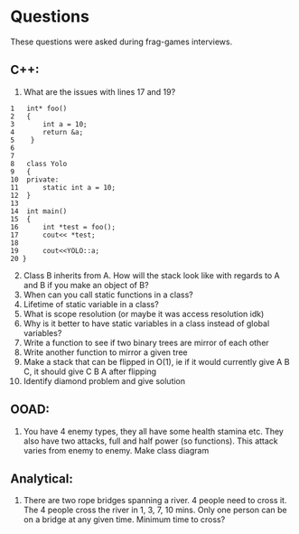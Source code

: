 # Questions
These questions were asked during frag-games interviews.

##	C++: 
1.	What are the issues with lines 17 and 19?
```
1   int* foo()
2   {
3       int a = 10;
4       return &a;
5    }
6
7
8   class Yolo 
9   {
10  private:
11      static int a = 10;
12  }
13
14  int main()
15  {
16      int *test = foo();
17      cout<< *test;
18
19      cout<<YOLO::a;
20 }
```
2.	Class B inherits from A. How will the stack look like with regards to A and B if you make an object of B?
3.	When can you call static functions in a class?
4.	Lifetime of static variable in a class?
5.	What is scope resolution (or maybe it was access resolution idk)
6.	Why is it better to have static variables in a class instead of global variables?
7.	Write a function to see if two binary trees are mirror of each other
8.	Write another function to mirror a given tree
9.	Make a stack that can be flipped in O(1), ie if it would currently give A B C, it should give C B A after flipping
10.	Identify diamond problem and give solution

##	OOAD:
1.	You have 4 enemy types, they all have some health stamina etc. They also have two attacks, full and half power (so functions). This attack varies from enemy to enemy. Make class diagram

##	Analytical:
1.	There are two rope bridges spanning a river. 4 people need to cross it. The 4 people cross the river in 1, 3, 7, 10 mins. Only one person can be on a bridge at any given time. Minimum time to cross?
